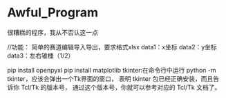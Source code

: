 # Awful_Program
很糟糕的程序，我从不否认这一点

//功能：
  简单的赛道编辑导入导出，要求格式xlsx
  data1：x坐标
  data2：y坐标
  data3：左右锥桶（1/2）
  
  pip install openpyxl
  pip install matplotlib
  tkinter:在命令行中运行 python -m tkinter，应该会弹出一个Tk界面的窗口，
  表明 tkinter 包已经正确安装，而且告诉你 Tcl/Tk 的版本号，
  通过这个版本号，你就可以参考对应的 Tcl/Tk 文档了。
